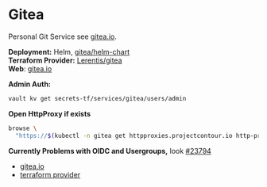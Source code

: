 # Gitea

<!--description-start-->
Personal Git Service see [gitea.io](https://gitea.io/en-us/).
<!--description-end-->

<!--header-start-->
**Deployment:** Helm, [gitea/helm-chart](https://gitea.com/gitea/helm-chart)  
**Terraform Provider:** [Lerentis/gitea](https://registry.terraform.io/providers/Lerentis/gitea/latest/docs)  
**Web**:  [gitea.io](https://gitea.io/en-us/)
<!--header-end-->


**Admin Auth:**

<!--admin-password-start-->
```sh
vault kv get secrets-tf/services/gitea/users/admin
```
<!--admin-password-end-->

**Open HttpProxy if exists**
<!--httpproxies-start-->
```sh
browse \
  "https://$(kubectl -n gitea get httpproxies.projectcontour.io http-proxy -ojson | jq '.spec.virtualhost.fqdn' -r)"
```
<!--httpproxies-end-->

**Currently Problems with OIDC and Usergroups,** look [#23794](https://github.com/go-gitea/gitea/issues/23794)

<!--links-start-->
* [gitea.io](https://gitea.io/en-us/)
* [terraform provider](https://registry.terraform.io/providers/malarinv/gitea/latest/docs)
<!--links-end-->
